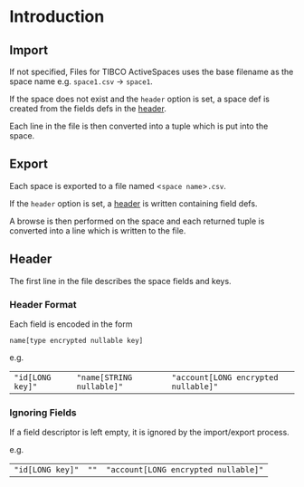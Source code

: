 # Introduction

## Import

If not specified, Files for TIBCO ActiveSpaces uses the base filename as the space name e.g. `space1.csv` -> `space1`.

If the space does not exist and the `header` option is set, a space def is created from the fields defs in the [header](#header). 

Each line in the file is then converted into a tuple which is put into the space.


## Export

Each space is exported to a file named &lt;`space name`&gt;`.csv`.

If the `header` option is set, a [header](#header) is written containing field defs.

A browse is then performed on the space and each returned tuple is converted into a line which is written to the file.


## <a name="header"></a>Header

The first line in the file describes the space fields and keys.

### Header Format

Each field is encoded in the form

	name[type encrypted nullable key]

e.g.

<table>
    <tr>
        <td><code>"id[LONG key]"</code></td>
        <td><code>"name[STRING nullable]"</code></td>
        <td><code>"account[LONG encrypted nullable]"</code></td>
    </tr>
</table>

### Ignoring Fields

If a field descriptor is left empty, it is ignored by the import/export process.

e.g.

<table>
	<tr>
	    <td><code>"id[LONG key]"</code></td>
        <td><code>""</code></td>
        <td><code>"account[LONG encrypted nullable]"</code></td>
    </tr>
</table>
	
	